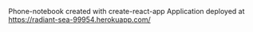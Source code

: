 Phone-notebook created with create-react-app
Application deployed at https://radiant-sea-99954.herokuapp.com/
